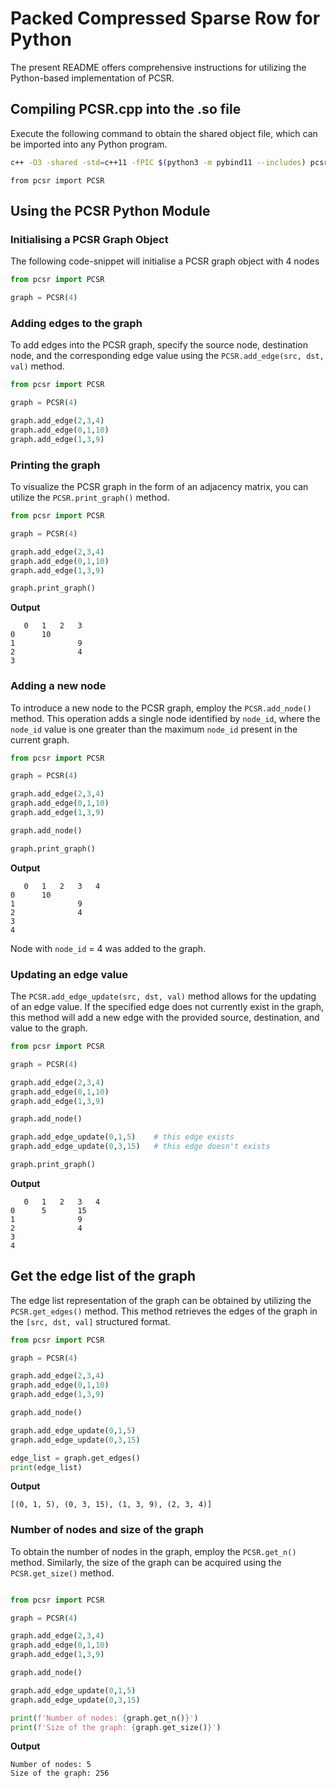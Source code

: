 # Packed Compressed Sparse Row for Python

The present README offers comprehensive instructions for utilizing the Python-based implementation of PCSR.

## Compiling PCSR.cpp into the .so file

Execute the following command to obtain the shared object file, which can be imported into any Python program.

```bash
c++ -O3 -shared -std=c++11 -fPIC $(python3 -m pybind11 --includes) pcsr.cpp -o pcsr$(python3-config --extension-suffix)
```

```python3
from pcsr import PCSR
```

## Using the PCSR Python Module

### Initialising a PCSR Graph Object

The following code-snippet will initialise a PCSR graph object with 4 nodes

```python
from pcsr import PCSR

graph = PCSR(4)
```

### Adding edges to the graph

To add edges into the PCSR graph, specify the source node, destination node, and the corresponding edge value using the ```PCSR.add_edge(src, dst, val)``` method.

```python
from pcsr import PCSR

graph = PCSR(4)

graph.add_edge(2,3,4)
graph.add_edge(0,1,10)
graph.add_edge(1,3,9)
```

### Printing the graph

To visualize the PCSR graph in the form of an adjacency matrix, you can utilize the ```PCSR.print_graph()``` method.

```python
from pcsr import PCSR

graph = PCSR(4)

graph.add_edge(2,3,4)
graph.add_edge(0,1,10)
graph.add_edge(1,3,9)

graph.print_graph()
```
**Output**
```
   0   1   2   3
0      10
1              9
2              4
3
```

### Adding a new node

To introduce a new node to the PCSR graph, employ the ```PCSR.add_node()``` method. This operation adds a single node identified by ```node_id```, where the ```node_id``` value is one greater than the maximum ```node_id``` present in the current graph.

```python
from pcsr import PCSR

graph = PCSR(4)

graph.add_edge(2,3,4)
graph.add_edge(0,1,10)
graph.add_edge(1,3,9)

graph.add_node()

graph.print_graph()
```
**Output**
```
   0   1   2   3   4
0      10
1              9
2              4
3
4
```
Node with ```node_id``` = 4 was added to the graph.

### Updating an edge value

The ```PCSR.add_edge_update(src, dst, val)``` method allows for the updating of an edge value. If the specified edge does not currently exist in the graph, this method will add a new edge with the provided source, destination, and value to the graph.

```python
from pcsr import PCSR

graph = PCSR(4)

graph.add_edge(2,3,4)
graph.add_edge(0,1,10)
graph.add_edge(1,3,9)

graph.add_node()

graph.add_edge_update(0,1,5)    # this edge exists
graph.add_edge_update(0,3,15)   # this edge doesn't exists

graph.print_graph()
```
**Output**
```
   0   1   2   3   4
0      5       15
1              9
2              4
3
4
```

## Get the edge list of the graph

The edge list representation of the graph can be obtained by utilizing the ```PCSR.get_edges()``` method. This method retrieves the edges of the graph in the ```[src, dst, val]``` structured format.

```python
from pcsr import PCSR

graph = PCSR(4)

graph.add_edge(2,3,4)
graph.add_edge(0,1,10)
graph.add_edge(1,3,9)

graph.add_node()

graph.add_edge_update(0,1,5)    
graph.add_edge_update(0,3,15)   

edge_list = graph.get_edges()
print(edge_list)
```
**Output**
```
[(0, 1, 5), (0, 3, 15), (1, 3, 9), (2, 3, 4)]
```

### Number of nodes and size of the graph

To obtain the number of nodes in the graph, employ the ```PCSR.get_n()``` method. Similarly, the size of the graph can be acquired using the ```PCSR.get_size()``` method.

```python

from pcsr import PCSR

graph = PCSR(4)

graph.add_edge(2,3,4)
graph.add_edge(0,1,10)
graph.add_edge(1,3,9)

graph.add_node()

graph.add_edge_update(0,1,5)    
graph.add_edge_update(0,3,15)   

print(f'Number of nodes: {graph.get_n()}')
print(f'Size of the graph: {graph.get_size()}')
```
**Output**
```
Number of nodes: 5
Size of the graph: 256
```